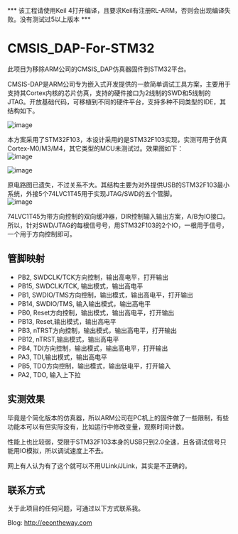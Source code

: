 *** 该工程请使用Keil 4打开编译，且要求Keil有注册RL-ARM，否则会出现编译失败。没有测试过5以上版本 ***

CMSIS_DAP-For-STM32
=============================================
此项目为移除ARM公司的CMSIS_DAP仿真器固件到STM32平台。

CMSIS-DAP是ARM公司专为嵌入式开发提供的一款简单调试工具方案，主要用于支持其Cortex内核的芯片仿真，支持的硬件接口为2线制的SWD和5线制的JTAG。开放基础代码，可移植到不同的硬件平台，支持多种不同类型的IDE，其结构如下。

![image](https://github.com/tongban/CMSIS_DAP-For-STM32/raw/master/doc/cmsis_dap_interface.png)

本方案采用了STM32F103，本设计采用的是STM32F103实现，实测可用于仿真Cortex-M0/M3/M4，其它类型的MCU未测试过。效果图如下：  
![image](https://github.com/tongban/CMSIS_DAP-For-STM32/raw/master/doc/a2380bce-ec79-4770-afc7-42df777baab2.png)

![image](https://github.com/tongban/CMSIS_DAP-For-STM32/raw/master/doc/6d01c82f-9224-48b7-944e-3687cbc5f661.png)

原电路图已遗失，不过关系不大。其结构主要为对外提供USB的STM32F103最小系统，外接5个74LVC1T45用于实现JTAG/SWD的五个管脚。  
![image](https://github.com/tongban/CMSIS_DAP-For-STM32/raw/master/doc/0d59804f-a3c4-4807-a1e8-c33b6dfb2100.png)

74LVC1T45为带方向控制的双向缓冲器，DIR控制输入输出方案，A/B为IO接口。所以，针对SWD/JTAG的每根信号号，用STM32F103的2个IO，一根用于信号，一个用于方向控制即可。

管脚映射
------------------------------------
* PB2, SWDCLK/TCK方向控制，输出高电平，打开输出
* PB15, SWDCLK/TCK, 输出模式，输出高电平
* PB1, SWDIO/TMS方向控制，输出模式，输出高电平，打开输出
* PB14, SWDIO/TMS, 输入输出模式，输出高电平
* PB0, Reset方向控制，输出模式，输出高电平，打开输出
* PB13, Reset,输出模式，输出高电平
* PB3, nTRST方向控制，输出模式，输出高电平，打开输出
* PB12, nTRST,输出模式，输出高电平
* PB4, TDI方向控制，输出模式，输出高电平，打开输出
* PA3, TDI,输出模式，输出高电平
* PB5, TDO方向控制，输出模式，输出低电平，打开输入
* PA2, TDO, 输入上下拉

实测效果
-----------------------------------
毕竟是个简化版本的仿真器，所以ARM公司在PC机上的固件做了一些限制，有些功能本可以有但实际没有，比如运行中修改变量，观察时间计数。

性能上也比较弱，受限于STM32F103本身的USB只到2.0全速，且各调试信号只能用IO模拟，所以调试速度上不去。

网上有人认为有了这个就可以不用ULink/JLink，其实是不正确的。

联系方式
------------------------------------
关于此项目的任何问题，可通过以下方式联系我。

Blog: http://eeontheway.com
